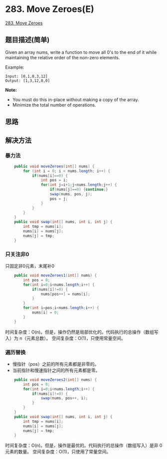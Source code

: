 # 283. Move Zeroes(E)
[283. Move Zeroes](https://leetcode-cn.com/problems/move-zeroes/)

## 题目描述\(简单\)

Given an array nums, write a function to move all 0's to the end of it while maintaining the relative order of the non-zero elements.

Example:

```
Input: [0,1,0,3,12]
Output: [1,3,12,0,0]
```

**Note:**

* You must do this in-place without making a copy of the array.
* Minimize the total number of operations.

## 思路

## 解决方法

### 暴力法

```java
    public void moveZeroes(int[] nums) {
        for (int i = 0; i < nums.length; i++) {
            if(nums[i]==0) {
                int pos = i;
                for(int j=i+1;j<nums.length;j++) {
                    if(nums[j]==0) {continue;}
                    swap(nums, pos, j);
                    pos = j;
                }
            }
        }
    }
    public void swap(int[] nums, int i, int j) {
        int tmp = nums[i];
        nums[i] = nums[j];
        nums[j] = tmp;
    }
```

### 只关注非0
只固定非0元素，末尾补0

```java
    public void moveZeroes1(int[] nums) {
        int pos = 0;
        for(int i=0;i<nums.length;i++) {
            if(nums[i]!=0) {
                nums[pos++] = nums[i];
            }
        }
        for(int i=pos;i<nums.length;i++) {
            nums[i] = 0;
        }
    }
```
时间复杂度：O(n)。但是，操作仍然是局部优化的。代码执行的总操作（数组写入）为 n（元素总数）。
空间复杂度：O(1)，只使用常量空间。
### 遍历替换

- 慢指针（pos）之前的所有元素都是非零的。
- 当前指针和慢速指针之间的所有元素都是零。

```java
    public void moveZeroes2(int[] nums) {
        int pos = 0;
        for(int i=0;i<nums.length;i++) {
            if(nums[i]!=0) {
                swap(nums, pos++, i);
            }
        }
    }
    public void swap(int[] nums, int i, int j) {
        int tmp = nums[i];
        nums[i] = nums[j];
        nums[j] = tmp;
    }
```
时间复杂度：O(n)。但是，操作是最优的。代码执行的总操作（数组写入）是非 0 元素的数量。
空间复杂度：O(1)，只使用了常量空间。




